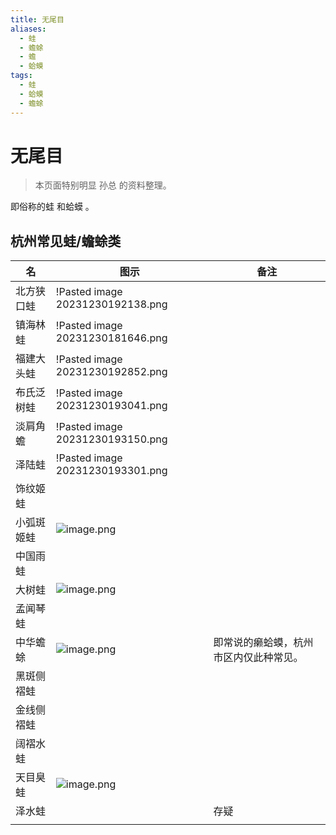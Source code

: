 ```yaml
---
title: 无尾目
aliases:
  - 蛙
  - 蟾蜍
  - 蟾
  - 蛤蟆
tags:
  - 蛙
  - 蛤蟆
  - 蟾蜍
---
```

# 无尾目

> 本页面特别明显 孙总 的资料整理。

即俗称的蛙 和蛤蟆 。

## 杭州常见蛙/蟾蜍类

| 名 | 图示 | 备注 |
| ---- | ---- | ---- |
| 北方狭口蛙 | !Pasted image 20231230192138.png |  |
| 镇海林蛙 | !Pasted image 20231230181646.png |  |
| 福建大头蛙 | !Pasted image 20231230192852.png |  |
| 布氏泛树蛙 | !Pasted image 20231230193041.png |  |
| 淡肩角蟾 | !Pasted image 20231230193150.png |  |
| 泽陆蛙 | !Pasted image 20231230193301.png |  |
| 饰纹姬蛙 | <br> |  |
| 小弧斑姬蛙 | ![image.png](https://gotcha-picgo-bed.oss-cn-beijing.aliyuncs.com/20231231110233.png) |  |
| 中国雨蛙 |  |  |
| 大树蛙 | ![image.png](https://gotcha-picgo-bed.oss-cn-beijing.aliyuncs.com/20231231105543.png)<br> |  |
| 孟闻琴蛙 |  |  |
| 中华蟾蜍 | ![image.png](https://gotcha-picgo-bed.oss-cn-beijing.aliyuncs.com/20231231105303.png)<br> | 即常说的癞蛤蟆，杭州市区内仅此种常见。 |
| 黑斑侧褶蛙 |  |  |
| 金线侧褶蛙 |  |  |
| 阔褶水蛙 |  |  |
| 天目臭蛙 | ![image.png](https://gotcha-picgo-bed.oss-cn-beijing.aliyuncs.com/20231231110622.png)<br> |  |
| 泽水蛙 |  | 存疑 |
|  |  |  |

